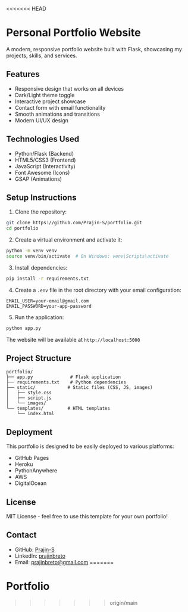 <<<<<<< HEAD
# Personal Portfolio Website

A modern, responsive portfolio website built with Flask, showcasing my projects, skills, and services.

## Features

- Responsive design that works on all devices
- Dark/Light theme toggle
- Interactive project showcase
- Contact form with email functionality
- Smooth animations and transitions
- Modern UI/UX design

## Technologies Used

- Python/Flask (Backend)
- HTML5/CSS3 (Frontend)
- JavaScript (Interactivity)
- Font Awesome (Icons)
- GSAP (Animations)

## Setup Instructions

1. Clone the repository:
```bash
git clone https://github.com/Prajin-S/portfolio.git
cd portfolio
```

2. Create a virtual environment and activate it:
```bash
python -m venv venv
source venv/bin/activate  # On Windows: venv\Scripts\activate
```

3. Install dependencies:
```bash
pip install -r requirements.txt
```

4. Create a `.env` file in the root directory with your email configuration:
```
EMAIL_USER=your-email@gmail.com
EMAIL_PASSWORD=your-app-password
```

5. Run the application:
```bash
python app.py
```

The website will be available at `http://localhost:5000`

## Project Structure

```
portfolio/
├── app.py              # Flask application
├── requirements.txt    # Python dependencies
├── static/            # Static files (CSS, JS, images)
│   ├── style.css
│   ├── script.js
│   └── images/
└── templates/         # HTML templates
    └── index.html
```

## Deployment

This portfolio is designed to be easily deployed to various platforms:
- GitHub Pages
- Heroku
- PythonAnywhere
- AWS
- DigitalOcean

## License

MIT License - feel free to use this template for your own portfolio!

## Contact

- GitHub: [Prajin-S](https://github.com/Prajin-S)
- LinkedIn: [prajinbreto](https://www.linkedin.com/in/prajinbreto)
- Email: prajinbreto@gmail.com 
=======
# Portfolio
>>>>>>> origin/main
